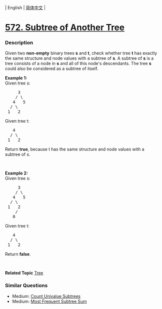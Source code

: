 | English | [简体中文](README.md) |

# [572. Subtree of Another Tree](https://leetcode-cn.com/problems/subtree-of-another-tree)
 ### Description
<p>Given two <strong>non-empty</strong> binary trees <b>s</b> and <b>t</b>, check whether tree <b>t</b> has exactly the same structure and node values with a subtree of <b>s</b>. A subtree of <b>s</b> is a tree consists of a node in <b>s</b> and all of this node&#39;s descendants. The tree <b>s</b> could also be considered as a subtree of itself.</p>

<p><b>Example 1:</b><br />
Given tree s:</p>

<pre>
     3
    / \
   4   5
  / \
 1   2
</pre>
Given tree t:

<pre>
   4 
  / \
 1   2
</pre>
Return <b>true</b>, because t has the same structure and node values with a subtree of s.

<p>&nbsp;</p>

<p><b>Example 2:</b><br />
Given tree s:</p>

<pre>
     3
    / \
   4   5
  / \
 1   2
    /
   0
</pre>
Given tree t:

<pre>
   4
  / \
 1   2
</pre>
Return <b>false</b>.

<p>&nbsp;</p>

**Related Topic**  [Tree](https://leetcode-cn.com/tag/tree) 

### Similar Questions
 - Medium:	[Count Univalue Subtrees](https://leetcode-cn.com/problems/count-univalue-subtrees) 
 - Medium:	[Most Frequent Subtree Sum](https://leetcode-cn.com/problems/most-frequent-subtree-sum) 
